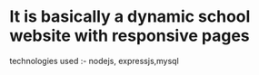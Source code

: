 # It is basically a dynamic school website with responsive pages 
technologies used :- nodejs, expressjs,mysql
